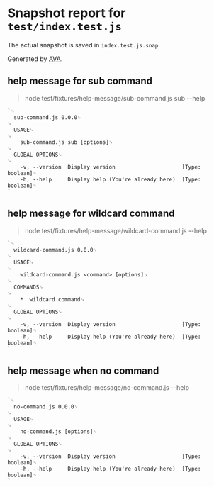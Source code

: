 # Snapshot report for `test/index.test.js`

The actual snapshot is saved in `index.test.js.snap`.

Generated by [AVA](https://ava.li).

## help message for sub command

> node test/fixtures/help-message/sub-command.js sub --help

    `␊
      sub-command.js 0.0.0␊
    ␊
      USAGE␊
    ␊
        sub-command.js sub [options]␊
    ␊
      GLOBAL OPTIONS␊
    ␊
        -v, --version  Display version                     [Type: boolean]␊
        -h, --help     Display help (You're already here)  [Type: boolean]␊
    `

## help message for wildcard command

> node test/fixtures/help-message/wildcard-command.js --help

    `␊
      wildcard-command.js 0.0.0␊
    ␊
      USAGE␊
    ␊
        wildcard-command.js <command> [options]␊
    ␊
      COMMANDS␊
    ␊
        *  wildcard command␊
    ␊
      GLOBAL OPTIONS␊
    ␊
        -v, --version  Display version                     [Type: boolean]␊
        -h, --help     Display help (You're already here)  [Type: boolean]␊
    `

## help message when no command

> node test/fixtures/help-message/no-command.js --help

    `␊
      no-command.js 0.0.0␊
    ␊
      USAGE␊
    ␊
        no-command.js [options]␊
    ␊
      GLOBAL OPTIONS␊
    ␊
        -v, --version  Display version                     [Type: boolean]␊
        -h, --help     Display help (You're already here)  [Type: boolean]␊
    `

